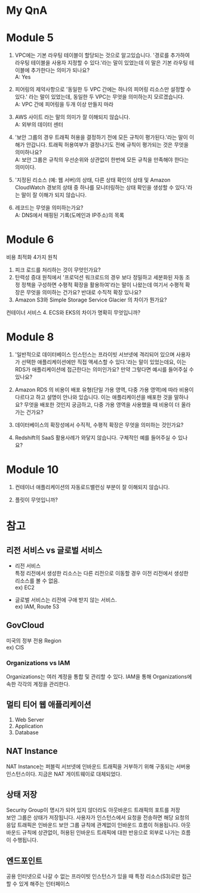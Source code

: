 # My QnA
# Module 5
1. VPC에는 기본 라우팅 테이블이 할당되는 것으로 알고있습니다. '경로를 추가하여 라우팅 테이블을 사용자 지정할 수 있다.'라는 말이 있었는데
이 말은 기본 라우팅 테이블에 추가한다는 의미가 되나요?  
A: Yes  
   

2. 피어링의 제약사항으로 '동일한 두 VPC 간에는 하나의 피어링 리소스만 설정할 수 있다.' 라는 말이 있었는데, 동일한 두 VPC는 무엇을 의미하는지 모르겠습니다.  
A: VPC 간에 피어링을 두개 이상 만들지 마라
   

3. AWS 사이트 라는 말의 의미가 잘 이해되지 않습니다.  
A: 외부의 데이터 센터
   

4. '보안 그룹의 경우 트래픽 허용을 결정하기 전에 모든 규칙이 평가된다.'라는 말이 이해가 안갑니다. 트래픽 허용여부가 결정나기도 전에 규칙이 평가되는 것은 무엇을 의미하나요?  
A: 보안 그룹은 규칙의 우선순위와 상관없이 한번에 모든 규칙을 만족해야 한다는 의미이다.


5. '지정된 리소스 (예: 웹 서버)의 상태, 다른 상태 확인의 상태 및 Amazon CloudWatch 경보의 상태 중 하나를 모니터링하는 상태 확인을 생성할 수 있다.'라는 말이 잘 이해가 되지 않습니다.  


6. 레코드는 무엇을 의미하는가요?  
A: DNS에서 매핑된 기록(도메인과 IP주소)의 목록

# Module 6
비용 최적화 4가지 원칙
1. 피크 로드를 처리하는 것이 무엇인가요?
2. 탄력성 증대 원칙에서 '프로덕션 워크로드의 경우 보다 정밀하고 세분화된 자동 조정 정책을 구성하면 수평적 확장을 활용하여'라는 말이 나왔는데 여기서 수평적 확장은 무엇을 의미하는 건가요? 반대로 수직적 확장 있나요?
3. Amazon S3와 Simple Storage Service Glacier 의 차이가 뭔가요?

컨테이너 서비스
4. ECS와 EKS의 차이가 명확히 무엇입니까?

# Module 8
1. '일반적으로 데이터베이스 인스턴스는 프라이빗 서브넷에 격리되어 있으며 사용자가 선택한 애플리케이션에만 직접 액세스할 수 있다.'라는 말이 있었는데요,
이는 RDS가 애플리케이션에 접근한다는 의미인가요? 만약 그렇다면 예시를 들어주실 수 있나요?
   
2. Amazon RDS 의 비용이 배포 유형(단일 가용 영역, 다중 가용 영역)에 따라 비용이 다르다고 하고 설명이 안나와 있습니다.
이는 애플리케이션을 배포한 것을 말하나요? 무엇을 배포한 것인지 궁금하고, 다중 가용 영역을 사용했을 때 비용이 더 올라가는 건가요?  
   
3. 데이터베이스의 확장성에서 수직적, 수평적 확장은 무엇을 의미하는 것인가요?

4. Redshift의 SaaS 활용사례가 와닿지 않습니다. 구체적인 예를 들어주실 수 있나요?

# Module 10
1. 컨테이너 애플리케이션의 자동로드밸런싱 부분이 잘 이해되지 않습니다.

2. 플릿이 무엇입니까?

# 참고
## 리전 서비스 vs 글로벌 서비스
* 리전 서비스  
특정 리전에서 생성한 리소스는 다른 리전으로 이동할 경우 이전 리전에서 생성한 리소스를 볼 수 없음.  
ex) EC2  
  
* 글로벌 서비스는 리전에 구애 받지 않는 서비스.  
ex) IAM, Route 53  
  
## GovCloud
미국의 정부 전용 Region  
ex) CIS  

### Organizations vs IAM
Organizations는 여러 계정을 통합 및 관리할 수 있다. IAM을 통해 Organizations에 속한 각각의 계정을 관리한다.

## 멀티 티어 웹 애플리케이션
1. Web Server
2. Application
3. Database

## NAT Instance
NAT Instance는 퍼블릭 서브넷에 인바운드 트래픽을 거부하기 위해 구동되는 서버용 인스턴스이다.
지금은 NAT 게이트웨이로 대체되었다.

## 상태 저장
Security Group이 명시가 되어 있지 않더라도 아웃바운드 트래픽의 포트를 저장  
보안 그룹은 상태가 저장됩니다. 사용자가 인스턴스에서 요청을 전송하면 해당 요청의 응답 트래픽은 인바운드 보안 그룹 규칙에 관계없이 인바운드 흐름이 허용됩니다. 
아웃바운드 규칙에 상관없이, 허용된 인바운드 트래픽에 대한 반응으로 외부로 나가는 흐름이 수행됩니다.

## 엔드포인트
공용 인터넷으로 나갈 수 없는 프라이빗 인스턴스가 있을 때 특정 리소스(S3)로만 접근할 수 있게 해주는 인터페이스


